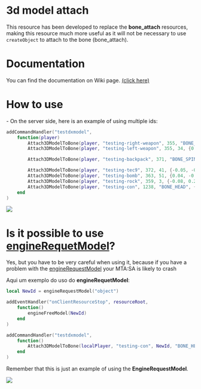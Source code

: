 # 3d model attach
This resource has been developed to replace the **bone_attach** resources, making this resource much more useful as it will not be necessary to use `createObject` to attach to the bone (bone_attach). 

# Documentation
You can find the documentation on Wiki page. [(click here)](https://github.com/lynconsix/mtasa-3d-model-attach/wiki)

# How to use
\- On the server side, here is an example of using multiple ids:

```lua
addCommandHandler("testdxmodel", 
	function(player)
		Attach3DModelToBone(player, "testing-right-weapon", 355, "BONE_HANDWEAPON", {.1, 0, 0}, {0, 0, 0})
		Attach3DModelToBone(player, "testing-left-weapon", 355, 34, {0.02, 0.05, 0}, {20, 190, 190})

		Attach3DModelToBone(player, "testing-backpack", 371, "BONE_SPINE1BACKPACK", {0, -.15, 0}, {0, 90, 0})

		Attach3DModelToBone(player, "testing-tec9", 372, 41, {-0.05, -0.06, -0.03}, {-72, 10.8, 25.2})
		Attach3DModelToBone(player, "testing-bomb", 363, 51, {0.04, -0.21, 0.11}, {-82.8, -86.4, 0})
		Attach3DModelToBone(player, "testing-rock", 359, 3, {-0.08, 0.21, -0.11}, {165.6, 147.6, 0})
		Attach3DModelToBone(player, "testing-con", 1238, "BONE_HEAD", {-0.01, -0.29, 0.08}, {75.6, 0, 0}, {.5, .5, .5})
	end
)
```

<img src="https://i.imgur.com/BpsS9Ra.png">

# Is it possible to use [engineRequetModel](https://wiki.multitheftauto.com/wiki/EngineRequestModel)?
Yes, but you have to be very careful when using it, because if you have a problem with the [engineRequestModel](https://wiki.multitheftauto.com/wiki/EngineRequestModel) your MTA:SA is likely to crash

Aqui um exemplo do uso do **engineRequetModel**:

```lua
local NewId = engineRequestModel("object")

addEventHandler("onClientResourceStop", resourceRoot, 
	function()
		engineFreeModel(NewId)
	end
)

addCommandHandler("testdxmodel", 
	function()
		Attach3DModelToBone(localPlayer, "testing-con", NewId, "BONE_HEAD", {-0.01, -0.29, 0.08}, {75.6, 0, 0}, {.5, .5, .5})
	end
)
```

Remember that this is just an example of using the **EngineRequestModel**.

<img src="https://i.imgur.com/aC9swWA.png">